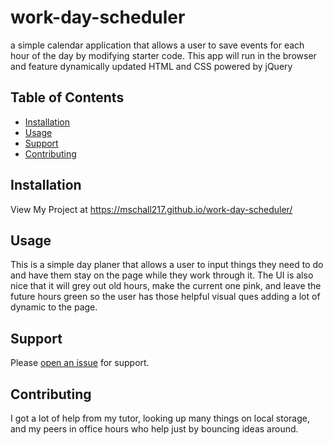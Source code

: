 # work-day-scheduler
a simple calendar application that allows a user to save events for each hour of the day by modifying starter code. This app will run in the browser and feature dynamically updated HTML and CSS powered by jQuery
## Table of Contents

- [Installation](#installation)
- [Usage](#usage)
- [Support](#support)
- [Contributing](#contributing)

## Installation

View My Project at https://mschall217.github.io/work-day-scheduler/

## Usage

This is a simple day planer that allows a user to input things they need to do and have them stay on the page while they work through it. The UI is also nice that it will grey out old hours, make the current one pink, and leave the future hours green so the user has those helpful visual ques adding a lot of dynamic to the page. 

## Support

Please [open an issue](https://github.com/mschall217/work-day-scheduler/issues) for support.

## Contributing

I got a lot of help from my tutor, looking up many things on local storage, and my peers in office hours who help just by bouncing ideas around. 
